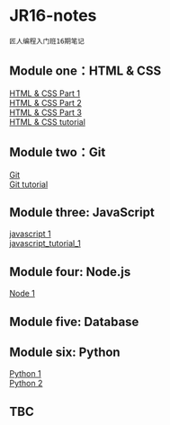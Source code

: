 # JR16-notes

`匠人编程入门班16期笔记`

## Module one：HTML & CSS
[HTML & CSS Part 1](./html&css/HTML&CSS_1.md)<br>
[HTML & CSS Part 2](./html&css/HTML&CSS_2.md)<br>
[HTML & CSS Part 3](./html&css/HTML&CSS_3.md)<br>
[HTML & CSS tutorial](./html&css/HTML&CSS_tutorial.md)<br>

## Module two：Git
[Git](./Git/Git.md)<br>
[Git tutorial](./Git/Git_tutorial.md)<br>

## Module three: JavaScript
[javascript 1](./javascript/javascript_1.md)<br>
[javascript_tutorial_1](./javascript/javascript_tutorial_1.md)<br>

## Module four: Node.js
[Node 1](./Nodejs/Node_1.md)<br>

## Module five: Database

## Module six: Python
[Python 1](./python/Python_1.md)<br>
[Python 2](./python/Python_2.md)<br>

## TBC